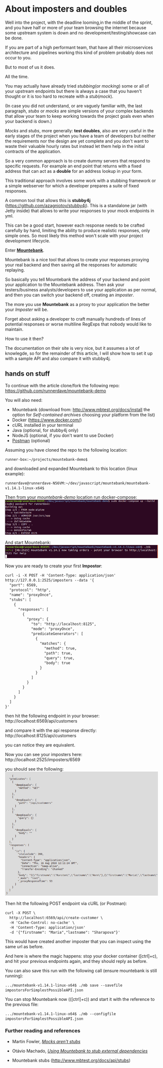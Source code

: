 # About imposters and doubles

Well into the project, with the deadline looming,in the middle of the sprint, and you have half or more of your team browsing the internet because some upstream system is down and no development/testing/showcase can be done.

If you are part of a high performant team, that have all their microservices architecture and pipelines working this kind of problem probably does not occur to you. 

But to most of us it does.

All the time.

You may actually have already tried _stubbing_(or _mocking_) some or all of your upstream endpoints but there is always a case that you haven't thought or it is too hard to recreate with a _stub_(_mock_).

(In case you did not understand, or are vaguely familiar with, the last paragraph, _stubs_ or _mocks_ are simple versions of your complex backends that allow your team to keep working towards the project goals even when your backend is down.)

_Mocks_ and _stubs_, more generally: __test doubles__, also are very useful in the early stages of the project when you have a team of developers but neither the requirements nor the design are yet complete and you don't want to waste their valuable hourly rates but instead let them help in the initial contracts of the application.

So a very common approach is to create dummy servers that respond to specific requests. For example an end point that returns with a fixed address that can act as a __double__ for an address lookup in your form.

This traditional approach involves some work with a stubbing framework or a simple webserver for which a developer prepares a suite of fixed responses.

A common tool that allows this is __stubby4j__ (https://github.com/azagniotov/stubby4j). This is a standalone jar (with Jetty inside) that allows to write your responses to your mock endpoints in yml.

This can be a good start, however each response needs to be crafted carefully by hand, limiting the ability to produce realistic responses, only simple ones. So most likely this method won't scale with your project development lifecycle.

Enter [__Mountebank__](http://www.mbtest.org).

Mountebank is a nice tool that allows to create your responses proxying your real backend and then saving all the responses for automatic replaying.

So basically you tell Mountebank the address of your backend and point your application to the Mountebank address. Then ask your testers/business analysts/developers to use your application as per normal, and then you can switch your backend off, creating an _imposter_.

The more you use __Mountebank__ as a proxy to your application the better your _Imposter_ will be.

Forget about asking a developer to craft manually hundreds of lines of potential responses or worse multiline RegExps that nobody would like to maintain.

How to use it then?

The documentation on their site is very nice, but it assumes a lot of knowlegde, so for the remainder of this article, I will show how to set it up with a sample API and also compare it with stubby4j.

## hands on stuff

To continue with the article clone/fork the following repo: https://github.com/runnerdave/mountebank-demo

You will also need:

* Mountebank (download from: http://www.mbtest.org/docs/install the option for _Self-contained archives_ choosing your platform from the list)
* Docker (https://www.docker.com/)
* cURL installed in your terminal
* Java (optional, for stubby4j only)
* NodeJS (optional, if you don't want to use Docker)
* [Postman](http://getpostman.com) (optional)

Assuming you have cloned the repo to the following location:

````
runner-box:~/projects/mountebank-demo$
````

and downloaded and expanded Mountebank to this location (linux example):

````
runnerdave@runnerdave-N56VM:~/dev/javascript/mountebank/mountebank-v1.14.1-linux-x64$
````

Then from your _mountebank-demo_ location run docker-compose:
![starting docker-compose](article-images/docker-compose-run.png)

And start Mountebank:
![starting mountebank](article-images/start-mb.png)

Now you are ready to create your first __Impostor__:

````
curl -i -X POST -H 'Content-Type: application/json' http://127.0.0.1:2525/imposters --data '{
  "port": 6569,
  "protocol": "http",
  "name": "proxyOnce",
  "stubs": [
    {
      "responses": [
        {
          "proxy": {
            "to": "http://localhost:8125",
            "mode": "proxyOnce",
            "predicateGenerators": [
              {
                "matches": {
                  "method": true,
                  "path": true,
                  "query": true,
                  "body": true
                }
              }
            ]
          }
        }
      ]
    }
  ]
}'
````

then hit the following endpoint in your browser: http://localhost:6569/api/customers

and compare it with the api response directly: http://localhost:8125/api/customers 

you can notice they are equivalent.

Now you can see your imposters here:
http://localhost:2525/imposters/6569

you should see the following:
![imposter](article-images/mb-responses.png)

Then hit the following POST endpoint via cURL (or Postman):
````
curl -X POST \
  http://localhost:6569/api/create-customer \
  -H 'Cache-Control: no-cache' \
  -H 'Content-Type: application/json'
  -d '{"firstname": "Maria","lastname": "Sharapova"}'
````

This would have created another imposter that you can inspect using the same url as before.

And here is where the magic happens: stop your docker container ([ctrl]+c), and hit your previous endpoints again, and they should reply as before.

You can also save this run with the following call (ensure mountebank is still running): 

````
.../mountebank-v1.14.1-linux-x64$ ./mb save --savefile impostorsForSimplestPossibleAPI.json
````

You can stop Mountebank now (([ctrl]+c)) and start it with the reference to the previous file:

````
.../mountebank-v1.14.1-linux-x64$ ./mb --configfile impostorsForSimplestPossibleAPI.json
````


### Further reading and references

* Martin Fowler, [_Mocks aren't stubs_](https://martinfowler.com/articles/mocksArentStubs.html#TheDifferenceBetweenMocksAndStubs)
  
* Otávio Machado, [_Using Mountebank to stub external dependencies_](https://hackernoon.com/using-mountebank-to-stub-external-dependencies-step-by-step-5f0a6b30d8de)

* Mountebank stubs (http://www.mbtest.org/docs/api/stubs)